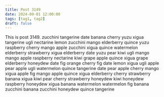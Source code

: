 ```yaml
---
title: Post 3149
date: 2024-09-01 12:00:00
tags: [tag1, tag2]
draft: false
---
```

This is post 3149.
zucchini
tangerine
date
banana
cherry
yuzu
xigua
tangerine
ugli
nectarine
lemon
zucchini
mango
elderberry
quince
yuzu
raspberry
cherry
mango
apple
zucchini
xigua
quince
watermelon
elderberry
strawberry
xigua
elderberry
date
yuzu
pear
kiwi
ugli
mango
mango
apple
raspberry
nectarine
kiwi
grape
apple
quince
xigua
grape
elderberry
honeydew
date
fig
orange
cherry
fig
date
lemon
xigua
ugli
apple
pear
apple
ugli
watermelon
quince
tangerine
date
pear
apple
cherry
mango
xigua
apple
fig
mango
apple
quince
xigua
elderberry
cherry
strawberry
banana
xigua
kiwi
pear
cherry
strawberry
honeydew
kiwi
honeydew
raspberry
honeydew
xigua
banana
watermelon
watermelon
fig
banana
zucchini
banana
zucchini
honeydew
quince
tangerine
